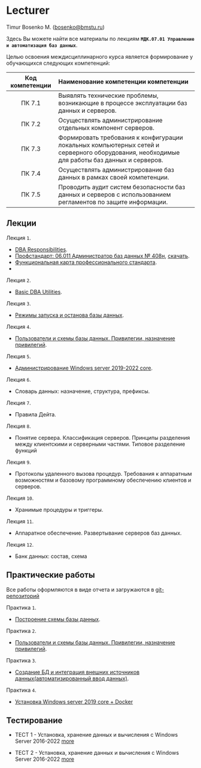 # Lecturer
Timur Bosenko M. (bosenko@bmstu.ru)

Здесь Вы можете найти все материалы по лекциям **`МДК.07.01 Управление и автоматизация баз данных`**.

Целью освоения междисциплинарного курса является формирование у обучающихся следующих компетенций:

 | Код компетенции  | Наименование компетенции компетенции |
| :---:| :--- |
| ПК 7.1 | Выявлять технические проблемы, возникающие в процессе эксплуатации баз данных и серверов.    |
| ПК 7.2 | Осуществлять администрирование отдельных компонент серверов.    |
| ПК 7.3 | Формировать требования к конфигурации локальных компьютерных сетей и серверного оборудования, необходимые для работы баз данных и серверов.    |
| ПК 7.4 | Осуществлять администрирование баз данных в рамках своей компетенции.    |
| ПК 7.5 | Проводить аудит систем безопасности баз данных и серверов с использованием регламентов по защите информации.    |

## Лекции

Лекция `1`.

- [DBA Responsibilities](https://e-learning.bmstu.ru/mtkp/pluginfile.php/39979/mod_resource/content/3/1-intro.pdf).
- [Профстандарт: 06.011 Администратор баз данных № 408н](http://publication.pravo.gov.ru/document/0001202305310020?index=1), [скачать](/books/Приказ-Минтруда-России-от-27.04.2023-№-408н_Об-утв.-проф.-стандарта-Администратор-баз-данных.pdf).
- [Функциональная карта профессионального стандарта](https://specialitet.ru/profstandards/06/1273).
- 
Лекция `2`.
- [Basic DBA Utilities](/lectures/Basic-DBA-Utilities.md).

Лекция `3`.
- [Режимы запуска и останова базы данных](https://e-learning.bmstu.ru/mtkp/pluginfile.php/53251/mod_resource/content/1/3-Database%20start%20and%20stop%20modes.pdf).

Лекция `4`.
- [Пользователи и схемы базы данных. Привилегии, назначение привилегий](https://e-learning.bmstu.ru/mtkp/pluginfile.php/53253/mod_resource/content/1/%D0%9B%D0%B5%D0%BA%D1%86%D0%B8%D1%8F%204%20%D0%90%D0%B4%D0%BC%D0%B8%D0%BD%D0%B8%D1%81%D1%82%D1%80%D0%B8%D1%80%D0%BE%D0%B2%D0%B0%D0%BD%D0%B8%D0%B5_MySQL-2023.pdf).

Лекция `5`.
- [Администрирование Windows server 2019-2022 core](https://e-learning.bmstu.ru/mtkp/pluginfile.php/40363/mod_resource/content/1/3%20%D0%BB%D0%B5%D0%BA%D1%86%D0%B8%D1%8F.pdf).

Лекция `6`.
- Словарь данных: назначение, структура, префиксы.

Лекция `7`.
- Правила Дейта.

Лекция `8`.
- Понятие сервера. Классификация серверов. Принципы разделения между клиентскими и серверными частями. Типовое разделение функций

Лекция `9`.
- Протоколы удаленного вызова процедур. Требования к аппаратным возможностям и базовому программному обеспечению клиентов и серверов.

Лекция `10`.
- Хранимые процедуры и триггеры.

Лекция `11`.
- Аппаратное обеспечение. Развертывание серверов баз данных.

Лекция `12`.
- Банк данных: состав, схема

## Практические работы

Все работы оформляются в виде отчета и загружаются в [git-репозиторий](https://e-learning.bmstu.ru/mtkp/mod/url/view.php?id=30752)

Практика `1`.

- [Построение схемы базы данных](https://e-learning.bmstu.ru/mtkp/pluginfile.php/40100/mod_resource/content/2/1%20%D0%9B%D0%91%20%D0%9F%D0%BE%D1%81%D1%82%D1%80%D0%BE%D0%B5%D0%BD%D0%B8%D0%B5%20%D1%81%D1%85%D0%B5%D0%BC%D1%8B%20%D0%B1%D0%B0%D0%B7%D1%8B%20%D0%B4%D0%B0%D0%BD%D0%BD%D1%8B%D1%85.pdf).

Практика `2`.
- [Пользователи и схемы базы данных. Привилегии, назначение привилегий](https://e-learning.bmstu.ru/mtkp/pluginfile.php/53252/mod_resource/content/1/pr-2-2023.pdf).



Практика `3`.
- [Создание БД и интеграция внешних источников данных(автоматизированный ввод данных)](https://e-learning.bmstu.ru/mtkp/mod/folder/view.php?id=22976).


Практика `4`. 
- [Установка Windows server 2019 core + Docker](https://e-learning.bmstu.ru/mtkp/pluginfile.php/40362/mod_resource/content/5/4%20%D0%9F%D0%A0.pdf)



## Тестирование

- ТЕСТ 1 - Установка, хранение данных и вычисления с Windows Server 2016-2022 [more](https://docs.google.com/forms/d/e/1FAIpQLSfKLvt0cxUFVyhe9vUcJq9k4TYvL8lazy-hFE9tCkKaF_Gfcw/closedform)

- ТЕСТ 2 - Установка, хранение данных и вычисления с Windows Server 2016-2022 [more](https://docs.google.com/forms/d/e/1FAIpQLSdORHtuc-n_O7-knS1xep6rl_aRoFuPeOUTyIvu0pIu2KwF6Q/closedform)
